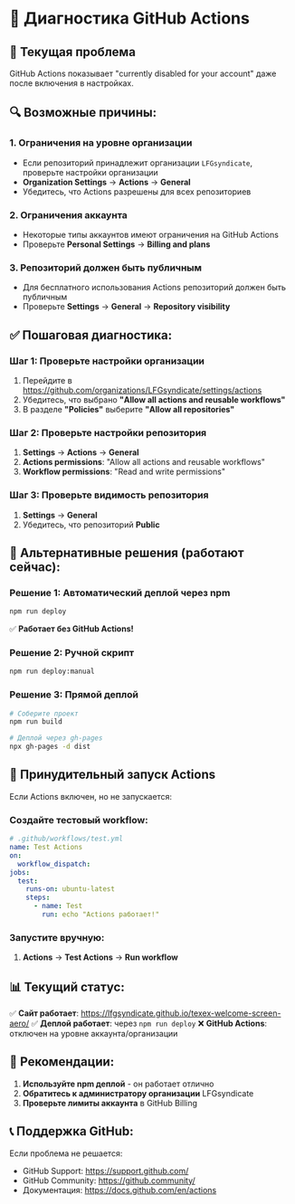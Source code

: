 # 🔧 Диагностика GitHub Actions

## 🚨 Текущая проблема
GitHub Actions показывает "currently disabled for your account" даже после включения в настройках.

## 🔍 Возможные причины:

### 1. Ограничения на уровне организации
- Если репозиторий принадлежит организации `LFGsyndicate`, проверьте настройки организации
- **Organization Settings** → **Actions** → **General**
- Убедитесь, что Actions разрешены для всех репозиториев

### 2. Ограничения аккаунта
- Некоторые типы аккаунтов имеют ограничения на GitHub Actions
- Проверьте **Personal Settings** → **Billing and plans**

### 3. Репозиторий должен быть публичным
- Для бесплатного использования Actions репозиторий должен быть публичным
- Проверьте **Settings** → **General** → **Repository visibility**

## ✅ Пошаговая диагностика:

### Шаг 1: Проверьте настройки организации
1. Перейдите в https://github.com/organizations/LFGsyndicate/settings/actions
2. Убедитесь, что выбрано **"Allow all actions and reusable workflows"**
3. В разделе **"Policies"** выберите **"Allow all repositories"**

### Шаг 2: Проверьте настройки репозитория
1. **Settings** → **Actions** → **General**
2. **Actions permissions**: "Allow all actions and reusable workflows"
3. **Workflow permissions**: "Read and write permissions"

### Шаг 3: Проверьте видимость репозитория
1. **Settings** → **General**
2. Убедитесь, что репозиторий **Public**

## 🚀 Альтернативные решения (работают сейчас):

### Решение 1: Автоматический деплой через npm
```bash
npm run deploy
```
✅ **Работает без GitHub Actions!**

### Решение 2: Ручной скрипт
```bash
npm run deploy:manual
```

### Решение 3: Прямой деплой
```bash
# Соберите проект
npm run build

# Деплой через gh-pages
npx gh-pages -d dist
```

## 🔧 Принудительный запуск Actions

Если Actions включен, но не запускается:

### Создайте тестовый workflow:
```yaml
# .github/workflows/test.yml
name: Test Actions
on:
  workflow_dispatch:
jobs:
  test:
    runs-on: ubuntu-latest
    steps:
      - name: Test
        run: echo "Actions работает!"
```

### Запустите вручную:
1. **Actions** → **Test Actions** → **Run workflow**

## 📊 Текущий статус:

✅ **Сайт работает**: https://lfgsyndicate.github.io/texex-welcome-screen-aero/
✅ **Деплой работает**: через `npm run deploy`
❌ **GitHub Actions**: отключен на уровне аккаунта/организации

## 🎯 Рекомендации:

1. **Используйте npm деплой** - он работает отлично
2. **Обратитесь к администратору организации** LFGsyndicate
3. **Проверьте лимиты аккаунта** в GitHub Billing

## 📞 Поддержка GitHub:

Если проблема не решается:
- GitHub Support: https://support.github.com/
- GitHub Community: https://github.community/
- Документация: https://docs.github.com/en/actions